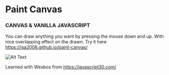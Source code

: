 # Paint Canvas

### CANVAS & VANILLA JAVASCRIPT ###

You can draw anything you want by pressing the mouse down and up. With nice overlapping effect on the drawn.
Try it here https://isa2008.github.io/paint-canvas/

![Alt Text](demo-pic/paint-demo.png)

Learned with Wesbos from https://javascript30.com/

